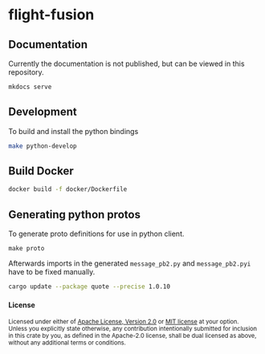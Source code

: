 # flight-fusion

## Documentation

Currently the documentation is not published, but can be viewed in this repository.

```sh
mkdocs serve
```

## Development

To build and install the python bindings

```sh
make python-develop
```

## Build Docker

```sh
docker build -f docker/Dockerfile
```

## Generating python protos

To generate proto definitions for use in python client.

```
make proto
```

Afterwards imports in the generated `message_pb2.py` and `message_pb2.pyi` have to be fixed manually.

```sh
cargo update --package quote --precise 1.0.10
```

#### License

<sup>
Licensed under either of <a href="LICENSE-APACHE">Apache License, Version
2.0</a> or <a href="LICENSE-MIT">MIT license</a> at your option.
</sup>

<br>

<sub>
Unless you explicitly state otherwise, any contribution intentionally submitted
for inclusion in this crate by you, as defined in the Apache-2.0 license, shall
be dual licensed as above, without any additional terms or conditions.
</sub>
